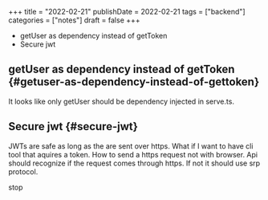 +++
title = "2022-02-21"
publishDate = 2022-02-21
tags = ["backend"]
categories = ["notes"]
draft = false
+++

-   getUser as dependency instead of getToken
-   Secure jwt

<!--more-->


## getUser as dependency instead of getToken {#getuser-as-dependency-instead-of-gettoken}

It looks like only getUser should be dependency injected in serve.ts.


## Secure jwt {#secure-jwt}

JWTs are safe as long as the are sent over https.
What if I want to have cli tool that aquires a token. How to send a https request not with browser.
Api should recognize if the request comes through https.
If not it should use srp protocol.

stop